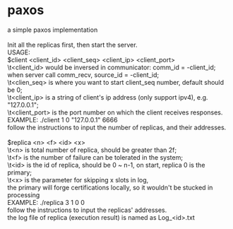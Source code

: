 # paxos
a simple paxos implementation<br>
<br>
Init all the replicas first, then start the server.
<br>
USAGE:<br>
$client \<client_id\> \<client_seq\> \<client_ip\> \<client_port\> <br>
	\t\<client_id\> would be inversed in communicator: comm_id = -client_id;<br>
		when server call comm_recv, source_id = -client_id;<br>
	\t\<clien_seq\> is where you want to start client_seq number, default should be 0;<br>
	\t\<client_ip\> is a string of client's ip address (only support ipv4), e.g. "127.0.0.1";<br>
	\t\<client_port\> is the port number on which the client receives responses.<br>
EXAMPLE: ./client 1 0 "127.0.0.1" 6666<br>
follow the instructions to input the number of replicas, and their addresses.<br>
<br>
$replica \<n\> \<f\> \<id\> \<x\><br>
	\t\<n\> is total number of replica, should be greater than 2f;<br>
	\t\<f\> is the number of failure can be tolerated in the system;<br>
	\t\<id\> is the id of replica, should be 0 ~ n-1, on start, replica 0 is the primary;<br>
	\t\<x\> is the parameter for skipping x slots in log, <br>
		the primary will forge certifications locally, so it wouldn't be stucked in processing<br>
EXAMPLE: ./replica 3 1 0 0<br>
follow the instructions to input the replicas' addresses.<br>
the log file of replica (execution result) is named as Log_\<id\>.txt<br>
